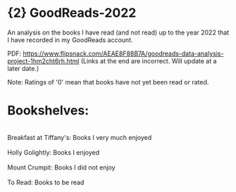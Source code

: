 # {2} GoodReads-2022

An analysis on the books I have read (and not read) up to the year 2022 that I have recorded in my GoodReads account.

PDF: https://www.flipsnack.com/AEAE8F88B7A/goodreads-data-analysis-project-1hm2cht6rh.html
(Links at the end are incorrect. Will update at a later date.)

Note: Ratings of '0' mean that books have not yet been read or rated.

# Bookshelves:
<br>Breakfast at Tiffany's: Books I very much enjoyed</br>
<br>Holly Golightly: Books I enjoyed</br>
<br>Mount Crumpit: Books I did not enjoy</br>
<br>To Read: Books to be read</br>
